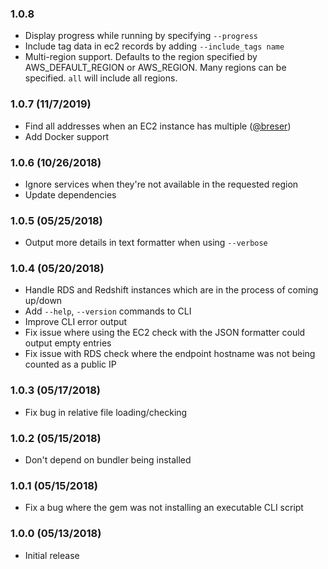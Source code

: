 ### 1.0.8
* Display progress while running by specifying `--progress`
* Include tag data in ec2 records by adding `--include_tags name`
* Multi-region support.  Defaults to the region specified by AWS_DEFAULT_REGION or AWS_REGION.  Many regions can be specified.  `all` will include all regions.

### 1.0.7 (11/7/2019)
* Find all addresses when an EC2 instance has multiple ([@breser](https://github.com/breser))
* Add Docker support

### 1.0.6 (10/26/2018)
* Ignore services when they're not available in the requested region
* Update dependencies

### 1.0.5 (05/25/2018)
* Output more details in text formatter when using `--verbose`

### 1.0.4 (05/20/2018)
* Handle RDS and Redshift instances which are in the process of coming up/down
* Add `--help`, `--version` commands to CLI
* Improve CLI error output
* Fix issue where using the EC2 check with the JSON formatter could output empty entries
* Fix issue with RDS check where the endpoint hostname was not being counted as a public IP

### 1.0.3 (05/17/2018)
* Fix bug in relative file loading/checking

### 1.0.2 (05/15/2018)
* Don't depend on bundler being installed

### 1.0.1 (05/15/2018)
* Fix a bug where the gem was not installing an executable CLI script

### 1.0.0 (05/13/2018)
* Initial release

